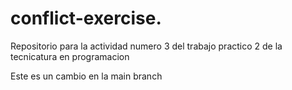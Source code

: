 # conflict-exercise.
Repositorio para la actividad numero 3 del trabajo practico 2 de la tecnicatura en programacion

Este es un cambio en la main branch 

